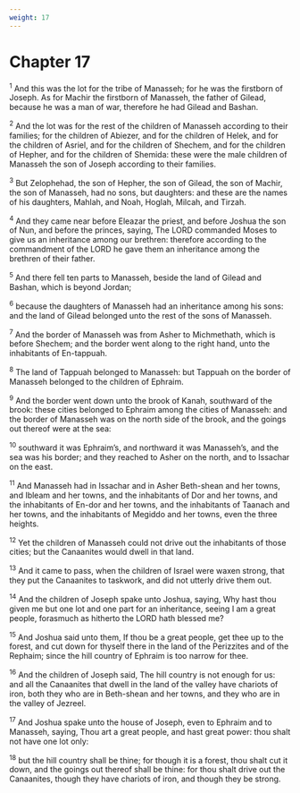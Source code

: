 ```yaml
---
weight: 17
---
```


# Chapter 17

<sup>1</sup> And this was the lot for the tribe of Manasseh; for he was the firstborn of Joseph. As for Machir the firstborn of Manasseh, the father of Gilead, because he was a man of war, therefore he had Gilead and Bashan. 

<sup>2</sup> And the lot was for the rest of the children of Manasseh according to their families; for the children of Abiezer, and for the children of Helek, and for the children of Asriel, and for the children of Shechem, and for the children of Hepher, and for the children of Shemida: these were the male children of Manasseh the son of Joseph according to their families. 

<sup>3</sup> But Zelophehad, the son of Hepher, the son of Gilead, the son of Machir, the son of Manasseh, had no sons, but daughters: and these are the names of his daughters, Mahlah, and Noah, Hoglah, Milcah, and Tirzah. 

<sup>4</sup> And they came near before Eleazar the priest, and before Joshua the son of Nun, and before the princes, saying, The LORD commanded Moses to give us an inheritance among our brethren: therefore according to the commandment of the LORD he gave them an inheritance among the brethren of their father. 

<sup>5</sup> And there fell ten parts to Manasseh, beside the land of Gilead and Bashan, which is beyond Jordan; 

<sup>6</sup> because the daughters of Manasseh had an inheritance among his sons: and the land of Gilead belonged unto the rest of the sons of Manasseh. 

<sup>7</sup> And the border of Manasseh was from Asher to Michmethath, which is before Shechem; and the border went along to the right hand, unto the inhabitants of En-tappuah. 

<sup>8</sup> The land of Tappuah belonged to Manasseh: but Tappuah on the border of Manasseh belonged to the children of Ephraim. 

<sup>9</sup> And the border went down unto the brook of Kanah, southward of the brook: these cities belonged to Ephraim among the cities of Manasseh: and the border of Manasseh was on the north side of the brook, and the goings out thereof were at the sea: 

<sup>10</sup> southward it was Ephraim’s, and northward it was Manasseh’s, and the sea was his border; and they reached to Asher on the north, and to Issachar on the east. 

<sup>11</sup> And Manasseh had in Issachar and in Asher Beth-shean and her towns, and Ibleam and her towns, and the inhabitants of Dor and her towns, and the inhabitants of En-dor and her towns, and the inhabitants of Taanach and her towns, and the inhabitants of Megiddo and her towns, even the three heights. 

<sup>12</sup> Yet the children of Manasseh could not drive out the inhabitants of those cities; but the Canaanites would dwell in that land. 

<sup>13</sup> And it came to pass, when the children of Israel were waxen strong, that they put the Canaanites to taskwork, and did not utterly drive them out. 

<sup>14</sup> And the children of Joseph spake unto Joshua, saying, Why hast thou given me but one lot and one part for an inheritance, seeing I am a great people, forasmuch as hitherto the LORD hath blessed me? 

<sup>15</sup> And Joshua said unto them, If thou be a great people, get thee up to the forest, and cut down for thyself there in the land of the Perizzites and of the Rephaim; since the hill country of Ephraim is too narrow for thee. 

<sup>16</sup> And the children of Joseph said, The hill country is not enough for us: and all the Canaanites that dwell in the land of the valley have chariots of iron, both they who are in Beth-shean and her towns, and they who are in the valley of Jezreel. 

<sup>17</sup> And Joshua spake unto the house of Joseph, even to Ephraim and to Manasseh, saying, Thou art a great people, and hast great power: thou shalt not have one lot only: 

<sup>18</sup> but the hill country shall be thine; for though it is a forest, thou shalt cut it down, and the goings out thereof shall be thine: for thou shalt drive out the Canaanites, though they have chariots of iron, and though they be strong. 


